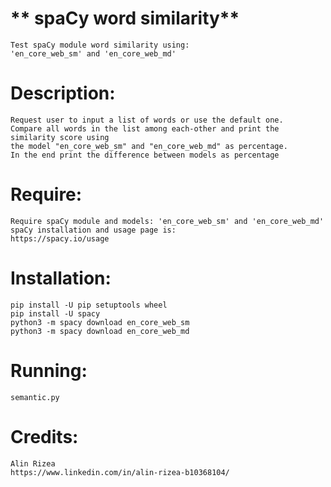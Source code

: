 
# ** spaCy word similarity**
    Test spaCy module word similarity using:
    'en_core_web_sm' and 'en_core_web_md' 

# **Description:**
    Request user to input a list of words or use the default one.
    Compare all words in the list among each-other and print the similarity score using
    the model "en_core_web_sm" and "en_core_web_md" as percentage. 
    In the end print the difference between models as percentage

# **Require:**
    Require spaCy module and models: 'en_core_web_sm' and 'en_core_web_md'
    spaCy installation and usage page is:
    https://spacy.io/usage
    

# **Installation:**
    pip install -U pip setuptools wheel
    pip install -U spacy
    python3 -m spacy download en_core_web_sm
    python3 -m spacy download en_core_web_md
    
# **Running:**
    semantic.py

# **Credits:**
    Alin Rizea
    https://www.linkedin.com/in/alin-rizea-b10368104/

